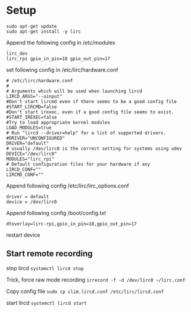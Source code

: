 # Setup
```
sudo apt-get update
sudo apt-get install -y lirc
```

Append the following config in /etc/modules
```
lirc_dev
lirc_rpi gpio_in_pin=18 gpio_out_pin=17
```


set following config in /etc/lirc/hardware.conf
```
# /etc/lirc/hardware.conf
#
# Arguments which will be used when launching lircd
LIRCD_ARGS="--uinput"
#Don't start lircmd even if there seems to be a good config file
#START_LIRCMD=false
#Don't start irexec, even if a good config file seems to exist.
#START_IREXEC=false
#Try to load appropriate kernel modules
LOAD_MODULES=true
# Run "lircd --driver=help" for a list of supported drivers.
#DRIVER="UNCONFIGURED"
DRIVER="default"
# usually /dev/lirc0 is the correct setting for systems using udev
DEVICE="/dev/lirc0"
MODULES="lirc_rpi"
# Default configuration files for your hardware if any
LIRCD_CONF=""
LIRCMD_CONF=""
```

Append following config /etc/lirc/lirc_options.conf
```
driver = default
device = /dev/lirc0
```

Append following config /boot/config.txt
```
dtoverlay=lirc-rpi,gpio_in_pin=18,gpio_out_pin=17
```

restart device

Start remote recording
---
stop lircd
`systemctl lircd stop`

Trick, force raw mode recording
`irrecord -f -d /dev/lirc0 ~/lirc.conf`

Copy config file
`sudo cp clim.lircd.conf /etc/lirc/lircd.conf`

start lircd
`systemctl lircd start`
